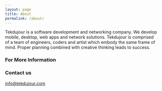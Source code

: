 ```yaml
---
layout: page
title: About
permalink: /about/
---
```


Tekdujour is a software development and networking company. We develop mobile, desktop, web apps and network solutions.
Tekdujour is comprised of a team of engineers, coders and artist which embody the same frame of mind.  Proper planning combined with creative thinking leads to success.

### For More Information

### Contact us

[info@tekdujour.com](mailto:info@tekdujour.com)
